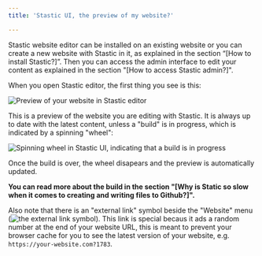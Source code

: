 ```yaml
---
title: 'Stastic UI, the preview of my website?'

---
```

Stastic website editor can be installed on an existing website or you can create a new website with Stastic in it, as explained in the section “[How to install Stastic?]”. Then you can access the admin interface to edit your content as explained in the section "[How to access Stastic admin?]".


When you open Stastic editor, the first thing you see is this:

![Preview of your website in Stastic editor](https://www.stastic.net//assets/2019-08-03-775924.png)

This is a preview of the website you are editing with Stastic. It is always up to date with the latest content, unless a "build" is in progress, which is indicated by a spinning "wheel":


![Spinning wheel in Stastic UI, indicating that a build is in progress](https://www.stastic.net//assets/2019-08-03-450677.png)


Once the build is over, the wheel disapears and the preview is automatically updated. 

**You can read more about the build in the section "[Why is Static so slow when it comes to creating and writing files to Github?]".**

Also note that there is an "external link" symbol beside the "Website" menu (![the external link symbol](https://www.stastic.net//assets/2019-08-04-371034.png)). This link is special becaus it ads a random number at the end of your website URL, this is meant to prevent your browser cache for you to see the latest version of your website, e.g. `https://your-website.com?1783`.


